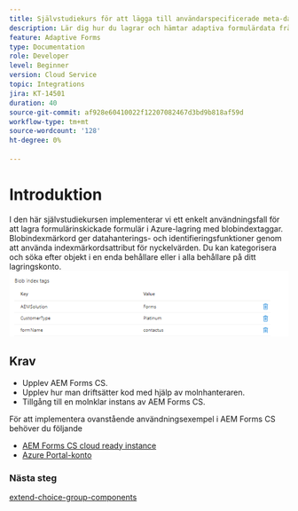 ```yaml
---
title: Självstudiekurs för att lägga till användarspecificerade meta-datataggar
description: Lär dig hur du lagrar och hämtar adaptiva formulärdata från Azure-lagringskontot.
feature: Adaptive Forms
type: Documentation
role: Developer
level: Beginner
version: Cloud Service
topic: Integrations
jira: KT-14501
duration: 40
source-git-commit: af928e60410022f12207082467d3bd9b818af59d
workflow-type: tm+mt
source-wordcount: '128'
ht-degree: 0%

---
```


# Introduktion

I den här självstudiekursen implementerar vi ett enkelt användningsfall för att lagra formulärinskickade formulär i Azure-lagring med blobindextaggar. Blobindexmärkord ger datahanterings- och identifieringsfunktioner genom att använda indexmärkordsattribut för nyckelvärden. Du kan kategorisera och söka efter objekt i en enda behållare eller i alla behållare på ditt lagringskonto.
![blob-index-tags](assets/blob-with-index-tags.png)

## Krav

* Upplev AEM Forms CS.
* Upplev hur man driftsätter kod med hjälp av molnhanteraren.
* Tillgång till en molnklar instans av AEM Forms CS.

För att implementera ovanstående användningsexempel i AEM Forms CS behöver du följande

* [AEM Forms CS cloud ready instance](https://experienceleague.adobe.com/docs/experience-manager-learn/cloud-service/forms/developing-for-cloud-service/intellij-and-aem-sync.html?lang=en#set-up-aem-author-instance)
* [Azure Portal-konto](https://portal.azure.com/)


### Nästa steg

[extend-choice-group-components](./extend-choice-group-components.md)
